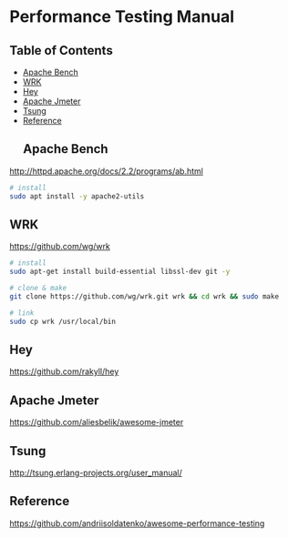 # Performance Testing Manual

## Table of Contents

* [Apache Bench](#apache-bench)
* [WRK](#wrk)
* [Hey](#hey)
* [Apache Jmeter](#apache-jmeter)
* [Tsung](#tsung)
* [Reference](#reference)
  ## Apache Bench

http://httpd.apache.org/docs/2.2/programs/ab.html

```bash
# install
sudo apt install -y apache2-utils
```

## WRK

https://github.com/wg/wrk

```bash
# install
sudo apt-get install build-essential libssl-dev git -y

# clone & make
git clone https://github.com/wg/wrk.git wrk && cd wrk && sudo make

# link
sudo cp wrk /usr/local/bin
```

## Hey

https://github.com/rakyll/hey

## Apache Jmeter

https://github.com/aliesbelik/awesome-jmeter

## Tsung

http://tsung.erlang-projects.org/user_manual/

## Reference

https://github.com/andriisoldatenko/awesome-performance-testing
